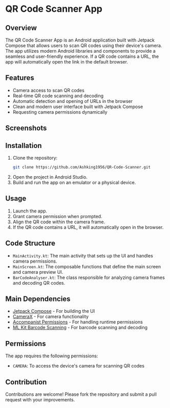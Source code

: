 # QR Code Scanner App

## Overview
The QR Code Scanner App is an Android application built with Jetpack Compose that allows users to scan QR codes using their device's camera. The app utilizes modern Android libraries and components to provide a seamless and user-friendly experience. If a QR code contains a URL, the app will automatically open the link in the default browser.

## Features
- Camera access to scan QR codes
- Real-time QR code scanning and decoding
- Automatic detection and opening of URLs in the browser
- Clean and modern user interface built with Jetpack Compose
- Requesting camera permissions dynamically

## Screenshots


## Installation
1. Clone the repository:
    ```sh
    git clone https://github.com/Ashking1956/QR-Code-Scanner.git
    ```
2. Open the project in Android Studio.
3. Build and run the app on an emulator or a physical device.

## Usage
1. Launch the app.
2. Grant camera permission when prompted.
3. Align the QR code within the camera frame.
4. If the QR code contains a URL, it will automatically open in the browser.

## Code Structure
- `MainActivity.kt`: The main activity that sets up the UI and handles camera permissions.
- `MainScreen.kt`: The composable functions that define the main screen and camera preview UI.
- `BarCodeAnalyser.kt`: The class responsible for analyzing camera frames and decoding QR codes.

## Main Dependencies
- [Jetpack Compose](https://developer.android.com/jetpack/compose) - For building the UI
- [CameraX](https://developer.android.com/training/camerax) - For camera functionality
- [Accompanist Permissions](https://github.com/google/accompanist) - For handling runtime permissions
- [ML Kit Barcode Scanning](https://developers.google.com/ml-kit/vision/barcode-scanning) - For barcode scanning and decoding

## Permissions
The app requires the following permissions:
- `CAMERA`: To access the device's camera for scanning QR codes

## Contribution
Contributions are welcome! Please fork the repository and submit a pull request with your improvements.
